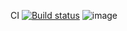 CI [![Build status](https://ci.appveyor.com/api/projects/status/yn4i02jaipysvcqy?svg=true)](https://ci.appveyor.com/project/skatt32/patterns-task1)
![image](https://github.com/skatt32/patterns-task1/assets/148701884/e3331fe3-9a7a-4fb2-b3c9-b78e84ada204)
